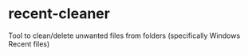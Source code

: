 # recent-cleaner
Tool to clean/delete unwanted files from folders (specifically Windows Recent files)
